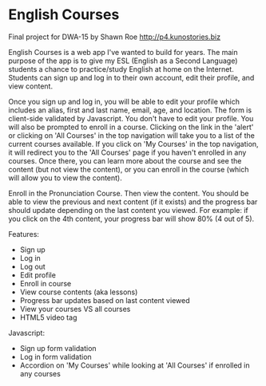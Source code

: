 English Courses
==================

Final project for DWA-15
by Shawn Roe
http://p4.kunostories.biz

English Courses is a web app I've wanted to build for years. The main purpose of the app is to give my ESL (English as a Second Language) students a chance to practice/study English at home on the Internet. Students can sign up and log in to their own account, edit their profile, and view content.

Once you sign up and log in, you will be able to edit your profile which includes an alias, first and last name, email, age, and location. The form is client-side validated by Javascript. You don't have to edit your profile. You will also be prompted to enroll in a course. Clicking on the link in the 'alert' or clicking on 'All Courses' in the top navigation will take you to a list of the current courses available. If you click on 'My Courses' in the top navigation, it will redirect you to the 'All Courses' page if you haven't enrolled in any courses. Once there, you can learn more about the course and see the content (but not view the content), or you can enroll in the course (which will allow you to view the content).

Enroll in the Pronunciation Course. Then view the content. You should be able to view the previous and next content (if it exists) and the progress bar should update depending on the last content you viewed. For example: if you click on the 4th content, your progress bar will show 80% (4 out of 5).

Features:

- Sign up
- Log in
- Log out
- Edit profile
- Enroll in course
- View course contents (aka lessons)
- Progress bar updates based on last content viewed
- View your courses VS all courses
- HTML5 video tag

Javascript:

- Sign up form validation
- Log in form validation
- Accordion on 'My Courses' while looking at 'All Courses' if enrolled in any courses

